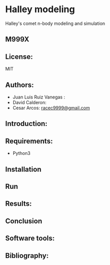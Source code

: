 # Halley modeling
Halley's comet n-body modeling and simulation
## M999X
## License: 
MIT
## Authors: 
- Juan Luis Ruiz Vanegas :
- David Calderon:
- Cesar Arcos: racec9999@gmail.com
## Introduction: 
## Requirements:
* Python3
## Installation
## Run 
## Results:
## Conclusion
## Software tools:
## Bibliography:
